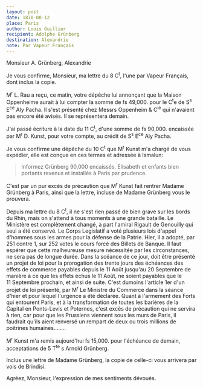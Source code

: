 ```yaml
---
layout: post
date: 1870-08-12
place: Paris
author: Louis Guillier
recipient: Adolphe Grünberg
destination: Alexandrie
note: Par Vapeur Français
---
```


Monsieur A. Grünberg, Alexandrie

Je vous confirme, Monsieur, ma lettre du 8 C<sup>t</sup>, l'une par Vapeur Français,
dont inclus la copie.

M<sup>r</sup> L. Rau a reçu, ce matin, votre dépêche lui annonçant que la Maison
Oppenheime aurait à lui compter la somme de fs 49,000. pour le C<sup>t</sup>e de S<sup>s</sup> E<sup>ce</sup>
Aly Pacha. Il s'est présenté chez Messrs Oppenheim & C<sup>ie</sup> qui n'avaient pas
encore été avisés. Il se représentera demain.

J'ai passé écriture à la date du 11 C<sup>t</sup>, d'une somme de fs 90,000. encaissée
par M<sup>r</sup> D. Kunst, pour votre compte, au crédit de S<sup>s</sup> E<sup>ce</sup> Aly Pacha.

Je vous confirme une dépêche du 10 C<sup>t</sup> que M<sup>r</sup> Kunst m'a chargé de vous expédier,
elle est conçue en ces termes et adressée à Ismalun: 

> Informez Grünberg 90,000 encaissés. Elisabeth et
> enfants bien portants revenus et installés à Paris
> par prudence.

C'est par un pur excès de précaution que M<sup>r</sup> Kunst fait rentrer Madame Grünberg
à Paris, ainsi que la lettre, incluse de Madame Grünberg vous le prouvera.

Depuis ma lettre du 8 C<sup>t</sup>, il ne s'est rien passé de bien grave sur les bords du
Rhin, mais on s'attend à tous moments à une grande bataille. Le Ministère est
complètement changé, à part l'amiral Rigault de Genouilly qui seul a été
conservé. Le Corps Legislatif a voté plusieurs lois d'appel d'hommes sous les
armes pour la défense de la Patrie. Hier, il a adopté, par 251 contre 1, sur
252 votes le cours forcé des Billets de Banque. Il faut espérer que cette
malheureuse mesure nécessitée par les circonstances, ne sera pas de longue
durée. Dans la scéance de ce jour, doit être présenté un projet de loi pour la
prorogation des trente jours des échéances des effets de commerce payables
depuis le 11 Août jusqu'au 20 Septembre de manière à ce que les effets échus le
11 Août, ne soient payables que le 11 Septembre prochain, et ainsi de suite.
C'est dumoins l'article 1er d'un projet de loi présenté, par M<sup>r</sup> Le Ministre du
Commerce dans la séance d'hier et pour lequel l'urgence a été déclarée. Quant
à l'armement des Forts qui entourent Paris, et à la transformation de toutes
les barières de la Capital en Ponts-Levis et Poternes, c'est excès de
précaution qui ne servira à rien, car pour que les Prussiens viennent sous les
murs de Paris, il faudrait qu'ils aient renversé un rempart de deux ou trois
millions de poitrines humaines........

M<sup>r</sup> Kunst m'a remis aujourd'hui fs 15,000. pour l'échéance de demain,
acceptations de 5 T<sup>te</sup> s Arnold Grünberg.

Inclus une lettre de Madame Grünberg, la copie de celle-ci vous arrivera par
vois de Brindisi.

Agréez, Monsieur, l'expression de mes sentiments dévoués.
